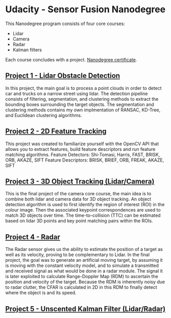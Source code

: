 
# Udacity - Sensor Fusion Nanodegree

This Nanodegree program consists of four core courses:
- Lidar
- Camera
- Radar
- Kalman filters

Each course concludes with a project. [Nanodegree certificate](https://confirm.udacity.com/U5XUPGDV).

## [Project 1 - Lidar Obstacle Detection](https://github.com/AntoBongio/Sensor_Fusion_Nanodegree/tree/main/01_Lidar_Obstacle_Detection)

In this project, the main goal is to process a point clouds in order to detect
car and trucks on a narrow street using lidar. The detection pipeline consists
of filtering, segmentation, and clustering methods to extract the bounding
boxes surrounding the target objects. The segmentation and clustering methods
contains my own implmentation of RANSAC, KD-Tree, and Euclidean clustering
algorithms.

## [Project 2 - 2D Feature Tracking](https://github.com)

This project was created to familiarize yourself with the OpenCV API that allows you to extract features, build feature descriptors and run feature matching algorithms. 
Feature Detectors: Shi-Tomasi, Harris, FAST, BRISK, ORB, AKAZE, SIFT
Feature Descriptors: BRISK, BRIEF, ORB, FREAK, AKAZE, SIFT


## [Project 3 - 3D Object Tracking (Lidar/Camera)](https://github.com)

This is the final project of the camera core course, the main idea is to combine both lidar and camera data for 3D object tracking. An object detection algorithm is used to first identify the region of interest (ROI) in the colour image. Then the associated keypoint correspondences are used to match 3D objects over time. The time-to-collision (TTC) can be estimated based on lidar 3D points and key point matching pairs within the ROIs.

## [Project 4 - Radar](https://github.com/AntoBongio/Sensor_Fusion_Nanodegree/tree/main/04_Radar)

The Radar sensor gives us the ability to estimate the position of a target as well as its velocity, proving to be complementary to Lidar. In the final project, the goal was to generate an artificial moving target, by assuming it is moving with the constant velocity model,  and to simulate a transmitted and received signal as what would be done in a radar module. The signal it is later exploited to calculate Range-Doppler Map (RDM) to ascertain the position and velocity of the target. Because the RDM is inherently noisy due to radar clutter, the CFAR is calculated in 2D in this RDM to finally detect where the object is and its speed.

## [Project 5 - Unscented Kalman Filter (Lidar/Radar)](https://github.com)


